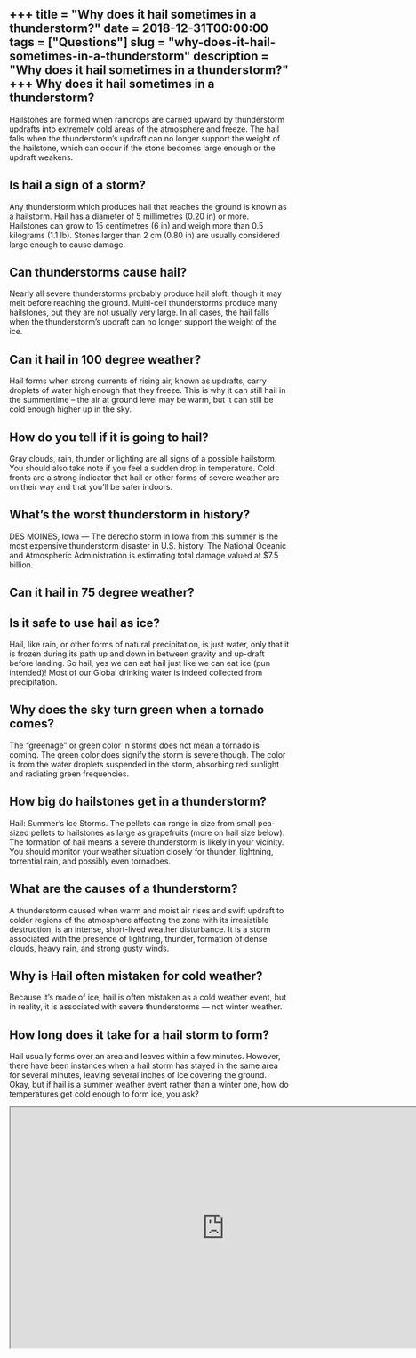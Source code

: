 +++
title = "Why does it hail sometimes in a thunderstorm?"
date = 2018-12-31T00:00:00
tags = ["Questions"]
slug = "why-does-it-hail-sometimes-in-a-thunderstorm"
description = "Why does it hail sometimes in a thunderstorm?"
+++
Why does it hail sometimes in a thunderstorm?
---------------------------------------------

Hailstones are formed when raindrops are carried upward by thunderstorm updrafts into extremely cold areas of the atmosphere and freeze. The hail falls when the thunderstorm’s updraft can no longer support the weight of the hailstone, which can occur if the stone becomes large enough or the updraft weakens.

Is hail a sign of a storm?
--------------------------

Any thunderstorm which produces hail that reaches the ground is known as a hailstorm. Hail has a diameter of 5 millimetres (0.20 in) or more. Hailstones can grow to 15 centimetres (6 in) and weigh more than 0.5 kilograms (1.1 lb). Stones larger than 2 cm (0.80 in) are usually considered large enough to cause damage.

Can thunderstorms cause hail?
-----------------------------

Nearly all severe thunderstorms probably produce hail aloft, though it may melt before reaching the ground. Multi-cell thunderstorms produce many hailstones, but they are not usually very large. In all cases, the hail falls when the thunderstorm’s updraft can no longer support the weight of the ice.

Can it hail in 100 degree weather?
----------------------------------

Hail forms when strong currents of rising air, known as updrafts, carry droplets of water high enough that they freeze. This is why it can still hail in the summertime – the air at ground level may be warm, but it can still be cold enough higher up in the sky.

How do you tell if it is going to hail?
---------------------------------------

Gray clouds, rain, thunder or lighting are all signs of a possible hailstorm. You should also take note if you feel a sudden drop in temperature. Cold fronts are a strong indicator that hail or other forms of severe weather are on their way and that you’ll be safer indoors.

What’s the worst thunderstorm in history?
-----------------------------------------

DES MOINES, Iowa — The derecho storm in Iowa from this summer is the most expensive thunderstorm disaster in U.S. history. The National Oceanic and Atmospheric Administration is estimating total damage valued at $7.5 billion.

Can it hail in 75 degree weather?
---------------------------------

Is it safe to use hail as ice?
------------------------------

Hail, like rain, or other forms of natural precipitation, is just water, only that it is frozen during its path up and down in between gravity and up-draft before landing. So hail, yes we can eat hail just like we can eat ice (pun intended)! Most of our Global drinking water is indeed collected from precipitation.

Why does the sky turn green when a tornado comes?
-------------------------------------------------

The “greenage” or green color in storms does not mean a tornado is coming. The green color does signify the storm is severe though. The color is from the water droplets suspended in the storm, absorbing red sunlight and radiating green frequencies.

How big do hailstones get in a thunderstorm?
--------------------------------------------

Hail: Summer’s Ice Storms. The pellets can range in size from small pea-sized pellets to hailstones as large as grapefruits (more on hail size below). The formation of hail means a severe thunderstorm is likely in your vicinity. You should monitor your weather situation closely for thunder, lightning, torrential rain, and possibly even tornadoes.

What are the causes of a thunderstorm?
--------------------------------------

A thunderstorm caused when warm and moist air rises and swift updraft to colder regions of the atmosphere affecting the zone with its irresistible destruction, is an intense, short-lived weather disturbance. It is a storm associated with the presence of lightning, thunder, formation of dense clouds, heavy rain, and strong gusty winds.

Why is Hail often mistaken for cold weather?
--------------------------------------------

Because it’s made of ice, hail is often mistaken as a cold weather event, but in reality, it is associated with severe thunderstorms — not winter weather.

How long does it take for a hail storm to form?
-----------------------------------------------

Hail usually forms over an area and leaves within a few minutes. However, there have been instances when a hail storm has stayed in the same area for several minutes, leaving several inches of ice covering the ground. Okay, but if hail is a summer weather event rather than a winter one, how do temperatures get cold enough to form ice, you ask?

<iframe allow="accelerometer; autoplay; clipboard-write; encrypted-media; gyroscope; picture-in-picture" allowfullscreen="" class="__youtube_prefs__  epyt-is-override  no-lazyload" data-no-lazy="1" data-origheight="433" data-origwidth="770" data-skipgform_ajax_framebjll="" height="433" id="_ytid_22627" loading="lazy" src="https://www.youtube.com/embed/1701cmpi69g?enablejsapi=1&autoplay=0&cc_load_policy=0&cc_lang_pref=&iv_load_policy=1&loop=0&modestbranding=0&rel=1&fs=1&playsinline=0&autohide=2&theme=dark&color=red&controls=1&" title="YouTube player" width="770"></iframe>